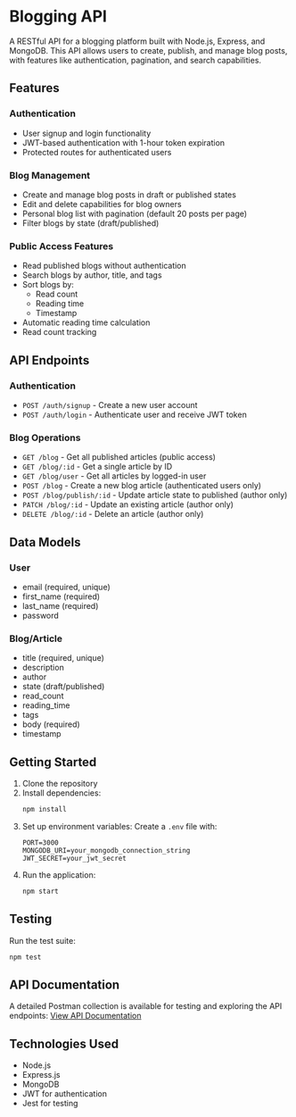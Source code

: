 # Blogging API

A RESTful API for a blogging platform built with Node.js, Express, and MongoDB. This API allows users to create, publish, and manage blog posts, with features like authentication, pagination, and search capabilities.

## Features

### Authentication

- User signup and login functionality
- JWT-based authentication with 1-hour token expiration
- Protected routes for authenticated users

### Blog Management

- Create and manage blog posts in draft or published states
- Edit and delete capabilities for blog owners
- Personal blog list with pagination (default 20 posts per page)
- Filter blogs by state (draft/published)

### Public Access Features

- Read published blogs without authentication
- Search blogs by author, title, and tags
- Sort blogs by:
  - Read count
  - Reading time
  - Timestamp
- Automatic reading time calculation
- Read count tracking

## API Endpoints

### Authentication

- `POST /auth/signup` - Create a new user account
- `POST /auth/login` - Authenticate user and receive JWT token

### Blog Operations

- `GET /blog` - Get all published articles (public access)
- `GET /blog/:id` - Get a single article by ID
- `GET /blog/user` - Get all articles by logged-in user
- `POST /blog` - Create a new blog article (authenticated users only)
- `POST /blog/publish/:id` - Update article state to published (author only)
- `PATCH /blog/:id` - Update an existing article (author only)
- `DELETE /blog/:id` - Delete an article (author only)

## Data Models

### User

- email (required, unique)
- first_name (required)
- last_name (required)
- password

### Blog/Article

- title (required, unique)
- description
- author
- state (draft/published)
- read_count
- reading_time
- tags
- body (required)
- timestamp

## Getting Started

1. Clone the repository
2. Install dependencies:
   ```bash
   npm install
   ```
3. Set up environment variables:
   Create a `.env` file with:
   ```
   PORT=3000
   MONGODB_URI=your_mongodb_connection_string
   JWT_SECRET=your_jwt_secret
   ```
4. Run the application:
   ```bash
   npm start
   ```

## Testing

Run the test suite:

```bash
npm test
```

## API Documentation

A detailed Postman collection is available for testing and exploring the API endpoints:
[View API Documentation](https://www.postman.com/joint-operations-geoscientist-26235604/workspace/public/collection/36744366-647ea24d-60cf-478b-afc0-d73475a00948?action=share&creator=36744366)

## Technologies Used

- Node.js
- Express.js
- MongoDB
- JWT for authentication
- Jest for testing
